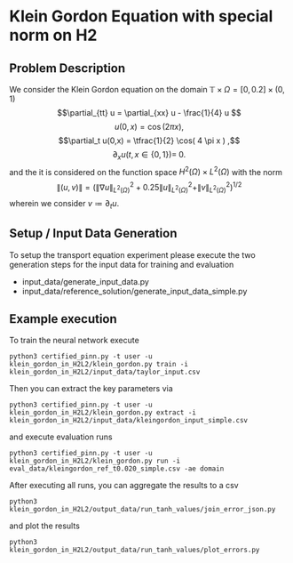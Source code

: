 # Klein Gordon Equation with special norm on H2

## Problem Description
We consider the Klein Gordon equation on the domain $\mathbb{T} \times \Omega = [0, 0.2] \times (0,1)$
$$\partial_{tt} u = \partial_{xx} u - \frac{1}{4} u  $$
$$u(0,x) = \cos(2 \pi x) ,$$
$$\partial_t u(0,x) = \tfrac{1}{2} \cos( 4 \pi x ) ,$$
$$\partial_x u (t, x\in\{0,1\}) =\;0 .$$ 
and the it is considered on the function space $H^2(\Omega)\times L^2(\Omega)$ with the norm 
$$\| (u, v) \| = \left( \| \nabla u\|^2_{L^2(\Omega)} + 0.25 \|u\|^2_{L^2(\Omega)} + \| v\|^2_{L^2(\Omega)}\right)^{1/2}$$
wherein we consider $v \coloneqq \partial_t u$.

## Setup / Input Data Generation

To setup the transport equation experiment please execute the two generation steps for the input data for training and evaluation
- input_data/generate_input_data.py
- input_data/reference_solution/generate_input_data_simple.py

## Example execution

To train the neural network execute 

```
python3 certified_pinn.py -t user -u klein_gordon_in_H2L2/klein_gordon.py train -i klein_gordon_in_H2L2/input_data/taylor_input.csv
```

Then you can extract the key parameters via 
```
python3 certified_pinn.py -t user -u klein_gordon_in_H2L2/klein_gordon.py extract -i klein_gordon_in_H2L2/input_data/kleingordon_input_simple.csv
```

and execute evaluation runs 
```
python3 certified_pinn.py -t user -u klein_gordon_in_H2L2/klein_gordon.py run -i eval_data/kleingordon_ref_t0.020_simple.csv -ae domain
```

After executing all runs, you can aggregate the results to a csv 

```
python3 klein_gordon_in_H2L2/output_data/run_tanh_values/join_error_json.py
```
and plot the results
```
python3 klein_gordon_in_H2L2/output_data/run_tanh_values/plot_errors.py
```